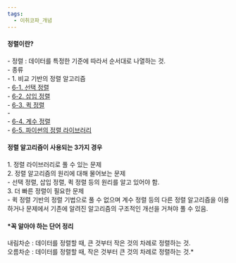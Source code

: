 ```yaml
---
tags:
  - 이취코파_개념
---
```

<h4>정렬이란?</h4>
- 정렬 : 데이터를 특정한 기준에 따라서 순서대로 나열하는 것.<br>
- 종류 <br>
	- 1. 비교 기반의 정렬 알고리즘<br>
		- <a href=obsidian://open?vault=Spaces&file=Home%2F%ED%94%84%EB%A1%9C%EA%B7%B8%EB%9E%98%EB%B0%8D%2F%EC%95%8C%EA%B3%A0%EB%A6%AC%EC%A6%98%2F%EC%95%8C%EA%B3%A0%EB%A6%AC%EC%A6%98%20%EA%B0%9C%EB%85%90%2F6-1.%20%EC%84%A0%ED%83%9D%20%EC%A0%95%EB%A0%AC>6-1. 선택 정렬</a><br>
		- <a href=obsidian://open?vault=Spaces&file=Home%2F%ED%94%84%EB%A1%9C%EA%B7%B8%EB%9E%98%EB%B0%8D%2F%EC%95%8C%EA%B3%A0%EB%A6%AC%EC%A6%98%2F%EC%95%8C%EA%B3%A0%EB%A6%AC%EC%A6%98%20%EA%B0%9C%EB%85%90%2F6-2.%20%EC%82%BD%EC%9E%85%20%EC%A0%95%EB%A0%AC>6-2. 삽입 정렬</a><br>
		- <a href=obsidian://open?vault=Spaces&file=Home%2F%ED%94%84%EB%A1%9C%EA%B7%B8%EB%9E%98%EB%B0%8D%2F%EC%95%8C%EA%B3%A0%EB%A6%AC%EC%A6%98%2F%EC%95%8C%EA%B3%A0%EB%A6%AC%EC%A6%98%20%EA%B0%9C%EB%85%90%2F6-3.%20%ED%80%B5%20%EC%A0%95%EB%A0%AC>6-3. 퀵 정렬</a><br>
	- <br>
		- <a href=obsidian://open?vault=Spaces&file=Home%2F%ED%94%84%EB%A1%9C%EA%B7%B8%EB%9E%98%EB%B0%8D%2F%EC%95%8C%EA%B3%A0%EB%A6%AC%EC%A6%98%2F%EC%95%8C%EA%B3%A0%EB%A6%AC%EC%A6%98%20%EA%B0%9C%EB%85%90%2F6-4.%20%EA%B3%84%EC%88%98%20%EC%A0%95%EB%A0%AC>6-4. 계수 정렬</a><br>
		- <a href=obsidian://open?vault=Spaces&file=Home%2F%ED%94%84%EB%A1%9C%EA%B7%B8%EB%9E%98%EB%B0%8D%2F%EC%95%8C%EA%B3%A0%EB%A6%AC%EC%A6%98%2F%EC%95%8C%EA%B3%A0%EB%A6%AC%EC%A6%98%20%EA%B0%9C%EB%85%90%2F6-5.%20%ED%8C%8C%EC%9D%B4%EC%8D%AC%EC%9D%98%20%EC%A0%95%EB%A0%AC%20%EB%9D%BC%EC%9D%B4%EB%B8%8C%EB%9F%AC%EB%A6%AC>6-5. 파이썬의 정렬 라이브러리</a><br>


<h4>정렬 알고리즘이 사용되는 3가지 경우</h4>
1. 정렬 라이브러리로 풀 수 있는 문제<br>
2. 정렬 알고리즘의 원리에 대해 물어보는 문제<br>
	- 선택 정렬, 삽입 정렬, 퀵 정렬 등의 원리를 알고 있어야 함.<br>
3. 더 빠른 정렬이 필요한 문제<br>
	- 퀵 정렬 기반의 정렬 기법으로 풀 수 없으며 계수 정렬 등의 다른 정렬 알고리즘을 이용하거나 문제에서 기존에 알려진 알고리즘의 구조적인 개선을 거쳐야 풀 수 있음.


<h4>*꼭 알아야 하는 단어 정리</h4>
내림차순 : 데이터를 정렬할 때, 큰 것부터 작은 것의 차례로 정렬하는 것.<br>
오름차순 : 데이터를 정렬할 때, 작은 것부터 큰 것의 차례로 정렬하는 것.*